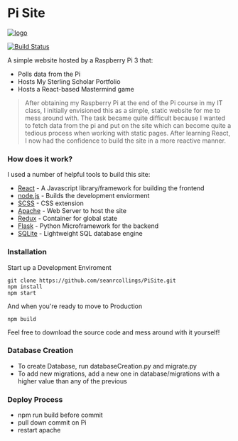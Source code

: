 # Pi Site 
[![logo](https://www.raspberrypi.org/app/uploads/2017/06/Powered-by-Raspberry-Pi-Logo_Outline-Colour-Screen-500x153.png)](http://pisite.zapto.org) 

[![Build Status](https://travis-ci.org/seanrcollings/PiSite.svg?branch=master)](https://travis-ci.org/seanrcollings/)

A simple website hosted by a Raspberry Pi 3 that:  
  - Polls data from the Pi
  - Hosts My Sterling Scholar Portfolio
  - Hosts a React-based Mastermind game

> After obtaining my Raspberry Pi at the end of the Pi course in my IT class, I initially envisioned this as a simple, static
> website for me to mess around with. The task became quite difficult because I wanted to fetch data from the pi and put on 
> the site which can become quite a tedious process when working with static pages. After learning React, I now had the 
> confidence to build the site in a more reactive manner.

### How does it work? 

I used a number of helpful tools to build this site: 

* [React](https://reactjs.org/) - A Javascript library/framework for building the frontend
* [node.js](https://nodejs.org/en/) - Builds the development enviorment
* [SCSS](https://sass-lang.com/) - CSS extension
* [Apache](https://httpd.apache.org/) - Web Server to host the site
* [Redux](https://redux.js.org/basics/usage-with-react) - Container for global state
* [Flask](http://flask.pocoo.org/) - Python Microframework for the backend
* [SQLite](https://www.sqlite.org/index.html) - Lightweight SQL database engine

### Installation 
Start up a Development Enviroment
```
git clone https://github.com/seanrcollings/PiSite.git
npm install
npm start
```
And when you're ready to move to Production
```
npm build
```
Feel free to download the source code and mess around with it yourself!

### Database Creation

- To create Database, run databaseCreation.py and migrate.py
- To add new migrations, add a new one in database/migrations with a higher value than any of the previous

### Deploy Process
- npm run build before commit
- pull down commit on Pi
- restart apache